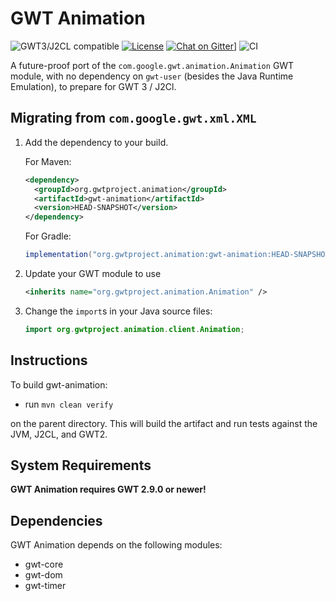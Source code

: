 # GWT Animation

![GWT3/J2CL compatible](https://img.shields.io/badge/GWT3/J2CL-compatible-brightgreen.svg)  [![License](https://img.shields.io/:license-apache-blue.svg)](http://www.apache.org/licenses/LICENSE-2.0.html) [![Chat on Gitter](https://badges.gitter.im/hal/elemento.svg)](https://gitter.im/gwtproject/gwt-modules)] ![CI](https://github.com/gwtproject/gwt-animation/workflows/CI/badge.svg)

A future-proof port of the `com.google.gwt.animation.Animation` GWT module, with no dependency on `gwt-user` (besides the Java Runtime Emulation), to prepare for GWT 3 / J2Cl.

##  Migrating from `com.google.gwt.xml.XML`

1. Add the dependency to your build.

   For Maven:

   ```xml
   <dependency>
     <groupId>org.gwtproject.animation</groupId>
     <artifactId>gwt-animation</artifactId>
     <version>HEAD-SNAPSHOT</version>
   </dependency>
   ```

   For Gradle:

   ```gradle
   implementation("org.gwtproject.animation:gwt-animation:HEAD-SNAPSHOT")
   ```

2. Update your GWT module to use

   ```xml
   <inherits name="org.gwtproject.animation.Animation" />
   ```

3. Change the `import`s in your Java source files:

   ```java
   import org.gwtproject.animation.client.Animation;
   ```

## Instructions

To build gwt-animation:

* run `mvn clean verify`

on the parent directory. This will build the artifact and run tests against the JVM, J2CL, and GWT2.

## System Requirements

**GWT Animation requires GWT 2.9.0 or newer!**

## Dependencies

GWT Animation depends on the following modules:
* gwt-core
* gwt-dom
* gwt-timer
